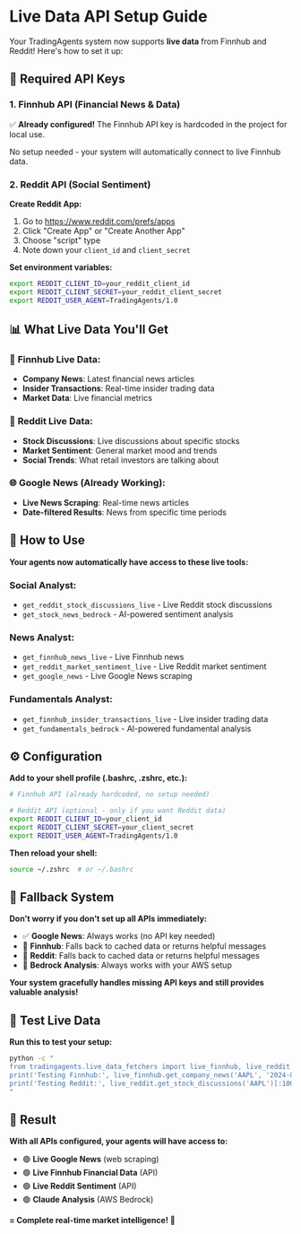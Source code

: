 # Live Data API Setup Guide

Your TradingAgents system now supports **live data** from Finnhub and Reddit! Here's how to set it up:

## 🔑 Required API Keys

### 1. Finnhub API (Financial News & Data)

✅ **Already configured!** The Finnhub API key is hardcoded in the project for local use.

No setup needed - your system will automatically connect to live Finnhub data.

### 2. Reddit API (Social Sentiment)

**Create Reddit App:**
1. Go to https://www.reddit.com/prefs/apps
2. Click "Create App" or "Create Another App"
3. Choose "script" type
4. Note down your `client_id` and `client_secret`

**Set environment variables:**
```bash
export REDDIT_CLIENT_ID=your_reddit_client_id
export REDDIT_CLIENT_SECRET=your_reddit_client_secret
export REDDIT_USER_AGENT=TradingAgents/1.0
```

## 📊 What Live Data You'll Get

### 🏢 **Finnhub Live Data:**
- **Company News**: Latest financial news articles
- **Insider Transactions**: Real-time insider trading data
- **Market Data**: Live financial metrics

### 💭 **Reddit Live Data:**
- **Stock Discussions**: Live discussions about specific stocks
- **Market Sentiment**: General market mood and trends
- **Social Trends**: What retail investors are talking about

### 🌐 **Google News** (Already Working):
- **Live News Scraping**: Real-time news articles
- **Date-filtered Results**: News from specific time periods

## 🚀 How to Use

**Your agents now automatically have access to these live tools:**

### Social Analyst:
- `get_reddit_stock_discussions_live` - Live Reddit stock discussions
- `get_stock_news_bedrock` - AI-powered sentiment analysis

### News Analyst:
- `get_finnhub_news_live` - Live Finnhub news
- `get_reddit_market_sentiment_live` - Live Reddit market sentiment
- `get_google_news` - Live Google News scraping

### Fundamentals Analyst:
- `get_finnhub_insider_transactions_live` - Live insider trading data
- `get_fundamentals_bedrock` - AI-powered fundamental analysis

## ⚙️ Configuration

**Add to your shell profile (.bashrc, .zshrc, etc.):**
```bash
# Finnhub API (already hardcoded, no setup needed)

# Reddit API (optional - only if you want Reddit data)
export REDDIT_CLIENT_ID=your_client_id
export REDDIT_CLIENT_SECRET=your_client_secret
export REDDIT_USER_AGENT=TradingAgents/1.0
```

**Then reload your shell:**
```bash
source ~/.zshrc  # or ~/.bashrc
```

## 🔄 Fallback System

**Don't worry if you don't set up all APIs immediately:**

- ✅ **Google News**: Always works (no API key needed)
- 🔑 **Finnhub**: Falls back to cached data or returns helpful messages
- 🔑 **Reddit**: Falls back to cached data or returns helpful messages
- 🧠 **Bedrock Analysis**: Always works with your AWS setup

**Your system gracefully handles missing API keys and still provides valuable analysis!**

## 🧪 Test Live Data

**Run this to test your setup:**
```bash
python -c "
from tradingagents.live_data_fetchers import live_finnhub, live_reddit
print('Testing Finnhub:', live_finnhub.get_company_news('AAPL', '2024-01-01', '2024-01-07')[:100])
print('Testing Reddit:', live_reddit.get_stock_discussions('AAPL')[:100])
"
```

## 🎯 Result

**With all APIs configured, your agents will have access to:**
- 🟢 **Live Google News** (web scraping)
- 🟢 **Live Finnhub Financial Data** (API)
- 🟢 **Live Reddit Sentiment** (API)
- 🟢 **Claude Analysis** (AWS Bedrock)

**= Complete real-time market intelligence! 🚀**